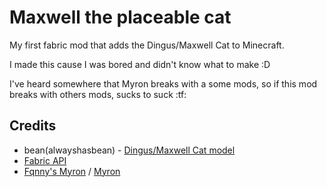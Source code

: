 # Maxwell the placeable cat

My first fabric mod that adds the Dingus/Maxwell Cat to Minecraft.

I made this cause I was bored and didn't know what to make :D

I've heard somewhere that Myron breaks with a some mods, so if this mod breaks with others mods, sucks to suck :tf:

## Credits

* bean(alwayshasbean) - [Dingus/Maxwell Cat model](https://sketchfab.com/3d-models/dingus-the-cat-2ca7f3c1957847d6a145fc35de9046b0)
* [Fabric API](https://www.curseforge.com/minecraft/mc-mods/fabric-api)
* [Fqnny's Myron](https://github.com/frqnny/myron) / [Myron](https://github.com/Haven-King/myron)